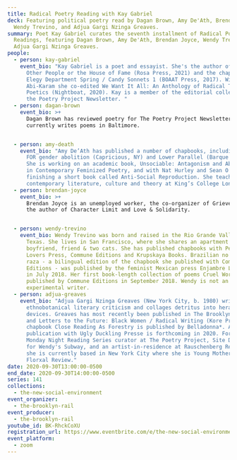 ```yaml
---
title: Radical Poetry Reading with Kay Gabriel
deck: Featuring political poetry read by Dagan Brown, Amy De'Ath, Brendan Joyce,
  Wendy Trevino, and Adjua Gargi Nzinga Greaves.
summary: Poet Kay Gabriel curates the seventh installment of Radical Poetry
  Readings, featuring Dagan Brown, Amy De'Ath, Brendan Joyce, Wendy Trevino, and
  Adjua Gargi Nzinga Greaves.
people:
  - person: kay-gabriel
    event_bio: "Kay Gabriel is a poet and essayist. She's the author of Kissing
      Other People or the House of Fame (Rosa Press, 2021) and the chapbook
      Elegy Department Spring / Candy Sonnets 1 (BOAAT Press, 2017). With Andrea
      Abi-Karam she co-edited We Want It All: An Anthology of Radical Trans
      Poetics (Nightboat, 2020). Kay is a member of the editorial collective for
      the Poetry Project Newsletter. "
  - person: dagan-brown
    event_bio: >+
      Dagan Brown has reviewed poetry for The Poetry Project Newsletter and
      currently writes poems in Baltimore.


  - person: amy-death
    event_bio: "Amy De’Ath has published a number of chapbooks, including ON MY LOVE
      FOR gender abolition (Capricious, NY) and Lower Parallel (Barque Press).
      She is working on an academic book, Unsociable: Antagonism and Abstraction
      in Contemporary Feminized Poetry, and with Nat Hurley and Sean O’Brien, is
      finishing a short book called Anti-Social Reproduction. She teaches
      contemporary literature, culture and theory at King’s College London."
  - person: brendan-joyce
    event_bio: >+
      Brendan Joyce is an unemployed worker, the co-organizer of Grieveland and
      the author of Character Limit and Love & Solidarity.


  - person: wendy-trevino
    event_bio: Wendy Trevino was born and raised in the Rio Grande Valley of South
      Texas. She lives in San Francisco, where she shares an apartment with her
      boyfriend, friend & two cats. She has published chapbooks with Perfect
      Lovers Press, Commune Editions and Krupskaya Books. Brazilian no es una
      raza - a bilingual edition of the chapbook she published with Commune
      Editions - was published by the feminist Mexican press Enjambre Literario
      in July 2018. Her first book-length collection of poems Cruel Work was
      published by Commune Editions in September 2018. Wendy is not an
      experimental writer.
  - person: adjua-greaves
    event_bio: "Adjua Gargi Nzinga Greaves (New York City, b. 1980) writes
      ethnobotanical literary criticism and collages detritus into heraldic
      devices. Greaves has most recently been published in The Brooklyn Rail,
      and Letters to the Future: Black Women / Radical Writing (Kore Press). Her
      chapbook Close Reading As Forestry is published by Belladonna*. A
      publication with Ugly Duckling Presse is forthcoming in 2020. Formerly a
      Monday Night Reading Series curator at The Poetry Project, Site Director
      for Wendy's Subway, and an artist-in-residence at Rauschenberg Residency,
      she is currently based in New York City where she is Young Mother of The
      Florxal Review."
date: 2020-09-30T13:00:00-0500
end_date: 2020-09-30T14:00:00-0500
series: 141
collections:
  - the-new-social-environment
event_organizer:
  - the-brooklyn-rail
event_producer:
  - the-brooklyn-rail
youtube_id: BK-RhckCoXU
registration_url: https://www.eventbrite.com/e/the-new-social-environment-141-radical-poetry-with-kay-gabriel-tickets-122591419235
event_platform:
  - zoom
---
```

